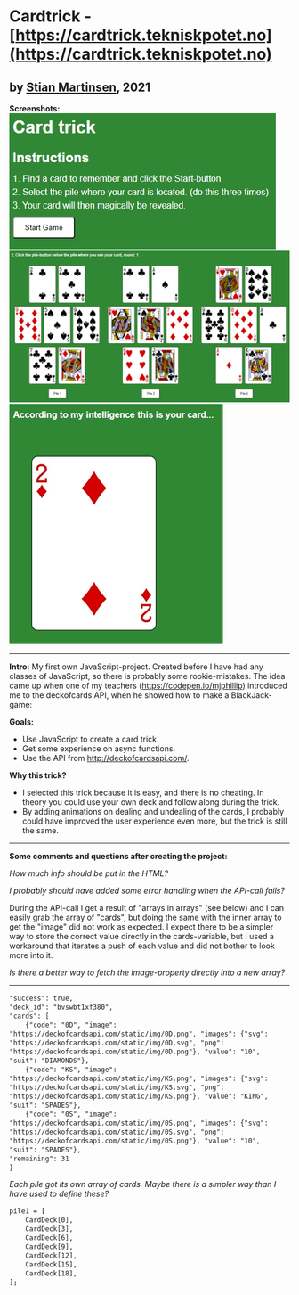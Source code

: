 # Cardtrick - [https://cardtrick.tekniskpotet.no](https://cardtrick.tekniskpotet.no)

## by [Stian Martinsen](https://www.linkedin.com/in/stian-martinsen-1662a515/), 2021

**Screenshots:**
![Instructions](img/1-Instructions.jpg "Instructions")
![Choose pile](img/2-Choosepile.jpg "Choose pile")
![Reveal card](img/3-Revealcard.jpg "Reveal card")

---

**Intro:**
My first own JavaScript-project. Created before I have had any classes of JavaScript, so there is probably some rookie-mistakes.
The idea came up when one of my teachers (https://codepen.io/mjphillip) introduced me to the deckofcards API, when he showed how to make a BlackJack-game:

**Goals:**

- Use JavaScript to create a card trick.
- Get some experience on async functions.
- Use the API from http://deckofcardsapi.com/.

**Why this trick?**

- I selected this trick because it is easy, and there is no cheating. In theory you could use your own deck and follow along during the trick.
- By adding animations on dealing and undealing of the cards, I probably could have improved the user experience even more, but the trick is still the same.

---

**Some comments and questions after creating the project:**

_How much info should be put in the HTML?_

_I probably should have added some error handling when the API-call fails?_

During the API-call I get a result of "arrays in arrays" (see below) and I can easily grab the array of "cards", but doing the same with the inner array to get the "image" did not work as expected. I expect there to be a simpler way to store the correct value directly in the cards-variable, but I used a workaround that iterates a push of each value and did not bother to look more into it.

_Is there a better way to fetch the image-property directly into a new array?_

---

```{
"success": true,
"deck_id": "bvswbt1xf380",
"cards": [
	{"code": "0D", "image": "https://deckofcardsapi.com/static/img/0D.png", "images": {"svg": "https://deckofcardsapi.com/static/img/0D.svg", "png": "https://deckofcardsapi.com/static/img/0D.png"}, "value": "10", "suit": "DIAMONDS"},
	{"code": "KS", "image": "https://deckofcardsapi.com/static/img/KS.png", "images": {"svg": "https://deckofcardsapi.com/static/img/KS.svg", "png": "https://deckofcardsapi.com/static/img/KS.png"}, "value": "KING", "suit": "SPADES"},
	{"code": "0S", "image": "https://deckofcardsapi.com/static/img/0S.png", "images": {"svg": "https://deckofcardsapi.com/static/img/0S.svg", "png": "https://deckofcardsapi.com/static/img/0S.png"}, "value": "10", "suit": "SPADES"},
"remaining": 31
}
```

_Each pile got its own array of cards. Maybe there is a simpler way than I have used to define these?_

```
pile1 = [
    CardDeck[0],
    CardDeck[3],
    CardDeck[6],
    CardDeck[9],
    CardDeck[12],
    CardDeck[15],
    CardDeck[18],
];
```
